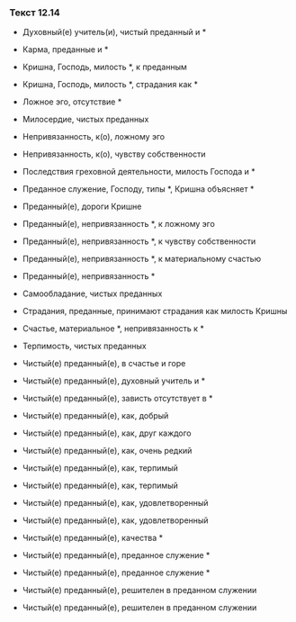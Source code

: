 ### Текст 12.14

- Духовный(е) учитель(и), чистый преданный и *

- Карма, преданные и *

- Кришна, Господь, милость *, к преданным

- Кришна, Господь, милость *, страдания как *

- Ложное эго, отсутствие *

- Милосердие, чистых преданных

- Непривязанность, к(о), ложному эго

- Непривязанность, к(о), чувству собственности

- Последствия греховной деятельности, милость Господа и *

- Преданное служение, Господу, типы *, Кришна объясняет *

- Преданный(е), дороги Кришне

- Преданный(е), непривязанность *, к ложному эго

- Преданный(е), непривязанность *, к чувству собственности

- Преданный(е), непривязанность *, к материальному счастью

- Преданный(е), непривязанность *

- Самообладание, чистых преданных

- Страдания, преданные, принимают страдания как милость Кришны

- Счастье, материальное *, непривязанность к *

- Терпимость, чистых преданных

- Чистый(е) преданный(е), в счастье и горе

- Чистый(е) преданный(е), духовный учитель и *

- Чистый(е) преданный(е), зависть отсутствует в *

- Чистый(е) преданный(е), как, добрый

- Чистый(е) преданный(е), как, друг каждого

- Чистый(е) преданный(е), как, очень редкий

- Чистый(е) преданный(е), как, терпимый

- Чистый(е) преданный(е), как, терпимый

- Чистый(е) преданный(е), как, удовлетворенный

- Чистый(е) преданный(е), как, удовлетворенный

- Чистый(е) преданный(е), качества *

- Чистый(е) преданный(е), преданное служение *

- Чистый(е) преданный(е), преданное служение *

- Чистый(е) преданный(е), решителен в преданном служении

- Чистый(е) преданный(е), решителен в преданном служении
	
